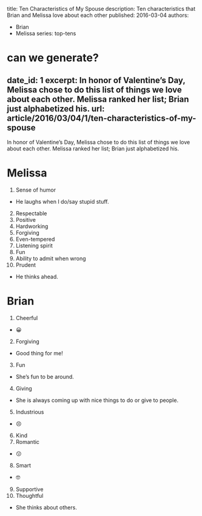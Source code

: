 title: Ten Characteristics of My Spouse
description: Ten characteristics that Brian and Melissa love about each other
published: 2016-03-04
authors:
  - Brian
  - Melissa
series: top-tens

# can we generate?
date_id: 1
excerpt: In honor of Valen­tine’s Day, Melissa chose to do this list of things we love about each other. Melissa ranked her list; Brian just al­pha­bet­ized his.
url: article/2016/03/04/1/ten-characteristics-of-my-spouse
---
In honor of Valentine’s Day, Melissa chose to do this list of things we love about each other. Melissa ranked her list; Brian just alphabetized his.

# Melissa
1. Sense of humor
  - He laughs when I do/say stupid stuff.
2. Respectable
3. Positive
4. Hardworking
5. Forgiving
6. Even-tempered
7. Listening spirit
8. Fun
9. Ability to admit when wrong
10. Prudent
  - He thinks ahead.
  
# Brian
1. Cheerful
  - 😀
2. Forgiving
  - Good thing for me!
3. Fun
  - She’s fun to be around.
4. Giving
  - She is always coming up with nice things to do or give to people.
5. Industrious
  - 😣
6. Kind
7. Romantic
  - 😗
8. Smart
  - 🤓
9. Supportive
10. Thoughtful
  - She thinks about others.